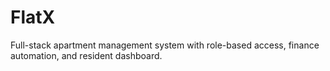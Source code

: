 # FlatX
Full-stack apartment management system with role-based access, finance automation, and resident dashboard.
